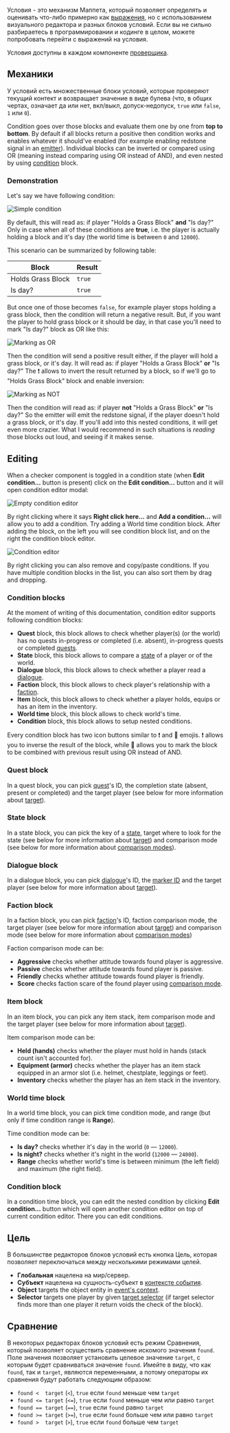 Условия - это механизм Маппета, который позволяет определять и оценивать что-либо примерно как [выражения](./Выражения), но с использованием визуального редактора и разных блоков условий. Если вы не сильно разбираетесь в программировании и кодинге в целом, можете попробовать перейти с выражений на условия.

Условия доступны в каждом компоненте [проверщика](./Проверщик).

## Механики

У условий есть множественные блоки условий, которые проверяют текущий контект и возвращает значение в виде булева (что, в общих чертах, означает да или нет, вкл/выкл, допуск-недопуск, `true` или `false`, `1` или `0`). 

Condition goes over those blocks and evaluate them one by one from **top to bottom**. By default if all blocks return a positive then condition works and enables whatever it should've enabled (for example enabling redstone signal in an [emitter](./Emitter-block)). Individual blocks can be inverted or compared using OR (meaning instead comparing using OR instead of AND), and even nested by using [condition](./Conditions#condition-block) block.

### Demonstration

Let's say we have following condition:

![Simple condition](https://i.imgur.com/o9cT6dH.png)

By default, this will read as: if player "Holds a Grass Block" **and** "Is day?" Only in case when all of these conditions are **true**, i.e. the player is actually holding a block and it's day (the world time is between `0` and `12000`).

This scenario can be summarized by following table:

|Block|Result|
|-|-|
|Holds Grass Block|`true`|
|Is day?|`true`|

But once one of those becomes `false`, for example player stops holding a grass block, then the condition will return a negative result. But, if you want the player to hold grass block or it should be day, in that case you'll need to mark "Is day?" block as OR like this:

![Marking as OR](https://i.imgur.com/ZOHJIyR.png)

Then the condition will send a positive result either, if the player will hold a grass block, or it's day. It will read as: if player "Holds a Grass Block" **or** "Is day?" The ❗ allows to invert the result returned by a block, so if we'll go to "Holds Grass Block" block and enable inversion:

![Marking as NOT](https://i.imgur.com/vUtvBsH.png)

Then the condition will read as: if player **not** "Holds a Grass Block" **or** "Is day?" So the emitter will emit the redstone signal, if the player doesn't hold a grass block, or it's day. If you'll add into this nested conditions, it will get even more crazier. What I would recommend in such situations is *reading* those blocks out loud, and seeing if it makes sense.

## Editing

When a checker component is toggled in a condition state (when **Edit condition...** button is present) click on the **Edit condition...** button and it will open condition editor modal:

![Empty condition editor](https://i.imgur.com/jEvG8cJ.png)

By right clicking where it says **Right click here...** and **Add a condition...** will allow you to add a condition. Try adding a World time condition block. After adding the block, on the left you will see condition block list, and on the right the condition block editor.

![Condition editor](https://i.imgur.com/mzJFtFx.png)

By right clicking you can also remove and copy/paste conditions. If you have multiple condition blocks in the list, you can also sort them by drag and dropping.

### Condition blocks

At the moment of writing of this documentation, condition editor supports following condition blocks:

* **Quest** block, this block allows to check whether player(s) (or the world) has no quests in-progress or completed (i.e. absent), in-progress quests or completed [quests](./Quetst).
* **State** block, this block allows to compare a [state](./States) of a player or of the world.
* **Dialogue** block, this block allows to check whether a player read a [dialogue](./Dialogues).
* **Faction** block, this block allows to check player's relationship with a [faction](./Factions).
* **Item** block, this block allows to check whether a player holds, equips or has an item in the inventory.
* **World time** block, this block allows to check world's time.
* **Condition** block, this block allows to setup nested conditions.

Every condition block has two icon buttons similar to ❗ and 🔀 emojis. ❗ allows you to inverse the result of the block, while 🔀 allows you to mark the block to be combined with previous result using OR instead of AND.

### Quest block

In a quest block, you can pick [quest](./Quests)'s ID, the completion state (absent, present or completed) and the target player (see below for more information about [target](./Conditions#targeting)).

### State block

In a state block, you can pick the key of a [state](./States), target where to look for the state (see below for more information about [target](./Conditions#targeting)) and comparison mode (see below for more information about [comparison modes](./Conditions#comparison)).

### Dialogue block

In a dialogue block, you can pick [dialogue](./Dialogues)'s ID, the [marker ID](./Dialogues#dialogue-reading) and the target player (see below for more information about [target](./Conditions#targeting)).

### Faction block

In a faction block, you can pick [faction](./Factions)'s ID, faction comparison mode, the target player (see below for more information about [target](./Conditions#targeting)) and comparison mode (see below for more information about [comparison modes](./Conditions#comparison))

Faction comparison mode can be:

* **Aggressive** checks whether attitude towards found player is aggressive.
* **Passive** checks whether attitude towards found player is passive.
* **Friendly** checks whether attitude towards found player is friendly.
* **Score** checks faction scare of the found player using [comparison mode](./Conditions#comparison).

### Item block

In an item block, you can pick any item stack, item comparison mode and the target player (see below for more information about [target](./Conditions#targeting)).

Item comparison mode can be:

* **Held (hands)** checks whether the player must hold in hands (stack count isn't accounted for).
* **Equipment (armor)** checks whether the player has an item stack equipped in an armor slot (i.e. helmet, chestplate, leggings or feet).
* **Inventory** checks whether the player has an item stack in the inventory.

### World time block

In a world time block, you can pick time condition mode, and range (but only if time condition range is **Range**).

Time condition mode can be:

* **Is day?** checks whether it's day in the world (`0` — `12000`).
* **Is night?** checks whether it's night in the world (`12000` — `24000`).
* **Range** checks whether world's time is between minimum (the left field) and maximum (the right field).

### Condition block

In a condition time block, you can edit the nested condition by clicking **Edit condition...** button which will open another condition editor on top of current condition editor. There you can edit conditions.

## Цель

В большинстве редакторов блоков условий есть кнопка Цель, которая позволяет переключаться между несколькими режимами целей.

* **Глобальная** нацелена на мир/сервер.
* **Субъект** нацелена на сущность-субъект в [контексте события](./События#контекст-события).
* **Object** targets the object entity in [event's context](./События#контекст-события).
* **Selector** targets one player by given [target selector](https://minecraft.fandom.com/wiki/Commands) (if target selector finds more than one player it return voids the check of the block).

## Сравнение

В некоторых редакторах блоков условий есть режим Сравнения, который позволяет осуществить сравнение искомого значения `found`. Поле значения позволяет установить целевое значение `target`, с которым будет сравниваться значение `found`. Имейте в виду, что как `found`, так и `target`, являются переменными, а потому операторы их сравнения будут работать следующим образом:

* `found <  target` (`<`), `true` если `found` меньше чем `target`
* `found <= target` (`<=`), `true` если `found` меньше чем или равно `target`
* `found == target` (`==`), `true` если `found` равно `target`
* `found >= target` (`>=`), `true` если `found` больше чем или равно `target`
* `found >  target` (`>`), `true` если `found` больше чем `target`
